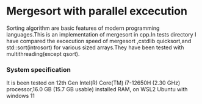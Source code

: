 
# Mergesort with parallel excecution

Sorting algorithm are basic features of modern programming languages.This is an implementation of mergesort in cpp.In tests directory I have compared the excecution speed of mergesort ,cstdlib quicksort,and std::sort(introsort) for various sized arrays.They have been tested with multithreading(except qsort).

### System specification

It is been tested on 12th Gen Intel(R) Core(TM) i7-12650H (2.30 GHz) processor,16.0 GB (15.7 GB usable) installed RAM, on WSL2 Ubuntu with windows 11 
